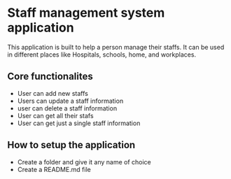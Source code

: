 # Staff management system application

This application is built to help a person manage their staffs.
It can be used in different places like Hospitals, schools, home, and workplaces.

## Core functionalites

- User can add new staffs
- Users can update a staff information
- user can delete a staff information
- User can get all their stafs
- User can get just a single staff information

## How  to setup the application

- Create a folder and give it any name of choice
- Create a README.md file